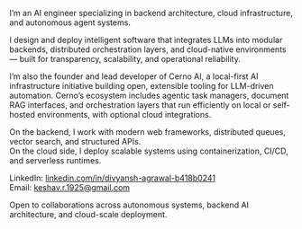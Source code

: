 I’m an AI engineer specializing in backend architecture, cloud infrastructure, and autonomous agent systems.

I design and deploy intelligent software that integrates LLMs into modular backends, distributed orchestration layers, and cloud-native environments — built for transparency, scalability, and operational reliability.

I’m also the founder and lead developer of Cerno AI, a local-first AI infrastructure initiative building open, extensible tooling for LLM-driven automation. Cerno’s ecosystem includes agentic task managers, document RAG interfaces, and orchestration layers that run efficiently on local or self-hosted environments, with optional cloud integrations.

On the backend, I work with modern web frameworks, distributed queues, vector search, and structured APIs.  
On the cloud side, I deploy scalable systems using containerization, CI/CD, and serverless runtimes.

LinkedIn: [linkedin.com/in/divyansh-agrawal-b418b0241](https://linkedin.com/in/divyansh-agrawal-b418b0241)  
Email: [keshav.r.1925@gmail.com](mailto:keshav.r.1925@gmail.com)

Open to collaborations across autonomous systems, backend AI architecture, and cloud-scale deployment.
